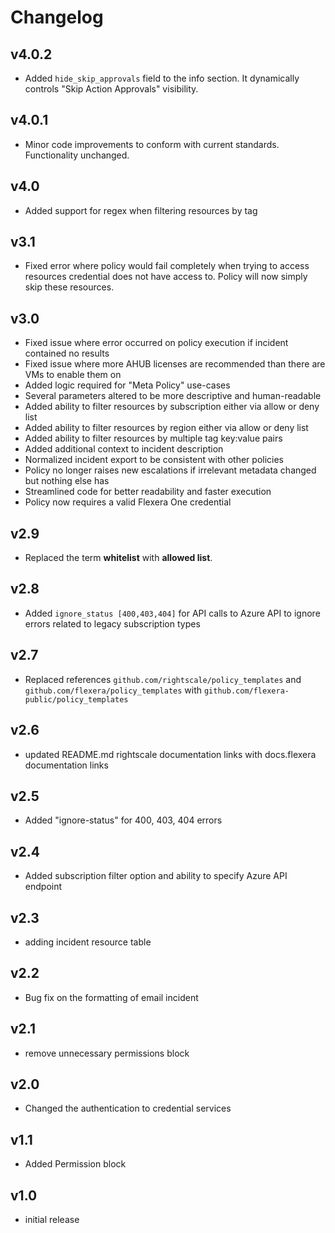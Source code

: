 # Changelog

## v4.0.2

- Added `hide_skip_approvals` field to the info section. It dynamically controls "Skip Action Approvals" visibility.

## v4.0.1

- Minor code improvements to conform with current standards. Functionality unchanged.

## v4.0

- Added support for regex when filtering resources by tag

## v3.1

- Fixed error where policy would fail completely when trying to access resources credential does not have access to. Policy will now simply skip these resources.

## v3.0

- Fixed issue where error occurred on policy execution if incident contained no results
- Fixed issue where more AHUB licenses are recommended than there are VMs to enable them on
- Added logic required for "Meta Policy" use-cases
- Several parameters altered to be more descriptive and human-readable
- Added ability to filter resources by subscription either via allow or deny list
- Added ability to filter resources by region either via allow or deny list
- Added ability to filter resources by multiple tag key:value pairs
- Added additional context to incident description
- Normalized incident export to be consistent with other policies
- Policy no longer raises new escalations if irrelevant metadata changed but nothing else has
- Streamlined code for better readability and faster execution
- Policy now requires a valid Flexera One credential

## v2.9

- Replaced the term **whitelist** with **allowed list**.

## v2.8

- Added `ignore_status [400,403,404]` for API calls to Azure API to ignore errors related to legacy subscription types

## v2.7

- Replaced references `github.com/rightscale/policy_templates` and `github.com/flexera/policy_templates` with `github.com/flexera-public/policy_templates`

## v2.6

- updated README.md rightscale documentation links with docs.flexera documentation links

## v2.5

- Added "ignore-status" for 400, 403, 404 errors

## v2.4

- Added subscription filter option and ability to specify Azure API endpoint

## v2.3

- adding incident resource table

## v2.2

- Bug fix on the formatting of email incident

## v2.1

- remove unnecessary permissions block

## v2.0

- Changed the authentication to credential services

## v1.1

- Added Permission block

## v1.0

- initial release
